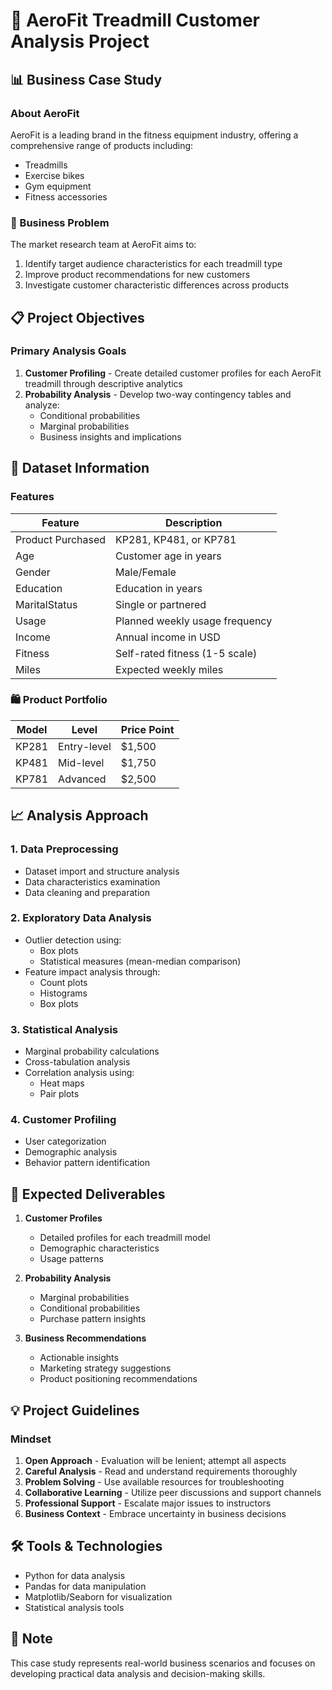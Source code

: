# 🏃 AeroFit Treadmill Customer Analysis Project

## 📊 Business Case Study

### About AeroFit
AeroFit is a leading brand in the fitness equipment industry, offering a comprehensive range of products including:
- Treadmills
- Exercise bikes
- Gym equipment
- Fitness accessories

### 🎯 Business Problem
The market research team at AeroFit aims to:
1. Identify target audience characteristics for each treadmill type
2. Improve product recommendations for new customers
3. Investigate customer characteristic differences across products

## 📋 Project Objectives

### Primary Analysis Goals
1. **Customer Profiling** - Create detailed customer profiles for each AeroFit treadmill through descriptive analytics
2. **Probability Analysis** - Develop two-way contingency tables and analyze:
   - Conditional probabilities
   - Marginal probabilities
   - Business insights and implications

## 📂 Dataset Information

### Features
| Feature | Description |
|---------|------------|
| Product Purchased | KP281, KP481, or KP781 |
| Age | Customer age in years |
| Gender | Male/Female |
| Education | Education in years |
| MaritalStatus | Single or partnered |
| Usage | Planned weekly usage frequency |
| Income | Annual income in USD |
| Fitness | Self-rated fitness (1-5 scale) |
| Miles | Expected weekly miles |

### 🛍️ Product Portfolio
| Model | Level | Price Point |
|-------|-------|-------------|
| KP281 | Entry-level | $1,500 |
| KP481 | Mid-level | $1,750 |
| KP781 | Advanced | $2,500 |

## 📈 Analysis Approach

### 1. Data Preprocessing
- Dataset import and structure analysis
- Data characteristics examination
- Data cleaning and preparation

### 2. Exploratory Data Analysis
- Outlier detection using:
  - Box plots
  - Statistical measures (mean-median comparison)
- Feature impact analysis through:
  - Count plots
  - Histograms
  - Box plots

### 3. Statistical Analysis
- Marginal probability calculations
- Cross-tabulation analysis
- Correlation analysis using:
  - Heat maps
  - Pair plots

### 4. Customer Profiling
- User categorization
- Demographic analysis
- Behavior pattern identification

## 🎯 Expected Deliverables

1. **Customer Profiles**
   - Detailed profiles for each treadmill model
   - Demographic characteristics
   - Usage patterns

2. **Probability Analysis**
   - Marginal probabilities
   - Conditional probabilities
   - Purchase pattern insights

3. **Business Recommendations**
   - Actionable insights
   - Marketing strategy suggestions
   - Product positioning recommendations

## 💡 Project Guidelines

### Mindset
1. **Open Approach** - Evaluation will be lenient; attempt all aspects
2. **Careful Analysis** - Read and understand requirements thoroughly
3. **Problem Solving** - Use available resources for troubleshooting
4. **Collaborative Learning** - Utilize peer discussions and support channels
5. **Professional Support** - Escalate major issues to instructors
6. **Business Context** - Embrace uncertainty in business decisions

## 🛠️ Tools & Technologies
- Python for data analysis
- Pandas for data manipulation
- Matplotlib/Seaborn for visualization
- Statistical analysis tools

## 📝 Note
This case study represents real-world business scenarios and focuses on developing practical data analysis and decision-making skills.

